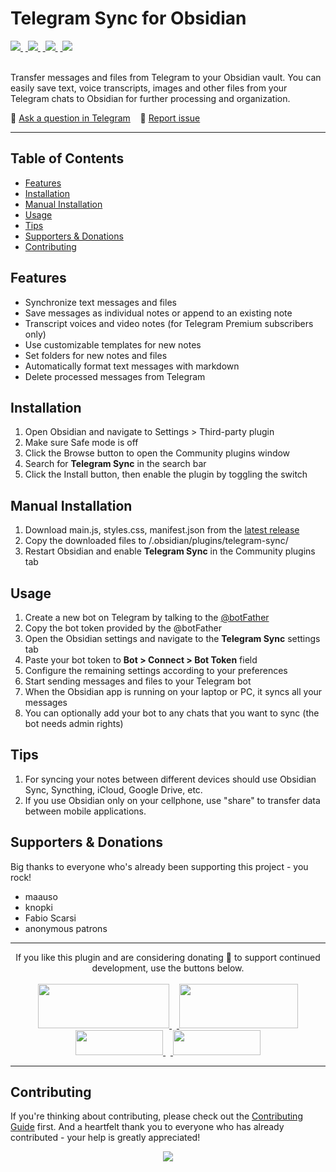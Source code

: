 # Telegram Sync for Obsidian
<a href="https://github.com/soberhacker/obsidian-telegram-sync/releases/latest">
<img src="https://img.shields.io/github/v/release/soberhacker/obsidian-telegram-sync?display_name=tag">
</a>&nbsp;<a href="https://github.com/soberhacker/obsidian-telegram-sync/releases/latest">
<img src="https://img.shields.io/github/release-date/soberhacker/obsidian-telegram-sync">
</a>&nbsp;<a href="https://github.com/soberhacker/obsidian-telegram-sync">
<img src="https://img.shields.io/github/downloads/soberhacker/obsidian-telegram-sync/total">
</a>&nbsp;<a href="https://github.com/soberhacker/obsidian-telegram-sync">
<img src="https://img.shields.io/tokei/lines/github/soberhacker/obsidian-telegram-sync">
</a><br><br>

Transfer messages and files from Telegram to your Obsidian vault. You can easily save text, voice transcripts, images and other files from your Telegram chats to Obsidian for further processing and organization.

📮 [Ask a question in Telegram](https://t.me/ObsidianTelegramSync)&nbsp;&nbsp;&nbsp;&nbsp;🐛 [Report issue](https://github.com/soberhacker/obsidian-telegram-sync/issues)

---

## Table of Contents

- [Features](#features)
- [Installation](#installation)
- [Manual Installation](#manual-installation)
- [Usage](#usage)
- [Tips](#tips)
- [Supporters & Donations](#supporters--donations)
- [Contributing](#contributing)

## Features

- Synchronize text messages and files
- Save messages as individual notes or append to an existing note
- Transcript voices and video notes (for Telegram Premium subscribers only)
- Use customizable templates for new notes
- Set folders for new notes and files
- Automatically format text messages with markdown
- Delete processed messages from Telegram

## Installation

1. Open Obsidian and navigate to Settings > Third-party plugin
2. Make sure Safe mode is off
3. Click the Browse button to open the Community plugins window
4. Search for **Telegram Sync** in the search bar
5. Click the Install button, then enable the plugin by toggling the switch

## Manual Installation

1. Download main.js, styles.css, manifest.json from the [latest release](https://github.com/soberhacker/obsidian-telegram-sync/releases//latest)
2. Copy the downloaded files to <pathToYourVault>/.obsidian/plugins/telegram-sync/
3. Restart Obsidian and enable **Telegram Sync** in the Community plugins tab

## Usage

1. Create a new bot on Telegram by talking to the [@botFather](https://t.me/botfather)
2. Copy the bot token provided by the @botFather
3. Open the Obsidian settings and navigate to the **Telegram Sync** settings tab
4. Paste your bot token to **Bot > Connect > Bot Token** field
5. Configure the remaining settings according to your preferences
6. Start sending messages and files to your Telegram bot
7. When the Obsidian app is running on your laptop or PC, it syncs all your messages
8. You can optionally add your bot to any chats that you want to sync (the bot needs admin rights)

## Tips

1. For syncing your notes between different devices should use Obsidian Sync, Syncthing, iCloud, Google Drive, etc. 
2. If you use Obsidian only on your cellphone, use "share" to transfer data between mobile applications.

## Supporters & Donations

Big thanks to everyone who's already been supporting this project - you rock!

- maauso
- knopki
- Fabio Scarsi
- anonymous patrons

---

<div align="center">
If you like this plugin and are considering donating 🌠 to support continued development, use the buttons below.<br><br>

<a href="https://oxapay.com/donate/5855474">
<img src="https://img.buymeacoffee.com/button-api/?text=Crypto%20Donation&emoji=🚀 &slug=soberhacker&button_colour=5b5757&font_colour=ffffff&font_family=Lato&outline_colour=ffffff&coffee_colour=FFDD00" width=210 height=71>
</a>&nbsp;&nbsp;<a href="https://www.buymeacoffee.com/soberhacker">
<img src="https://img.buymeacoffee.com/button-api/?text=Buy%20me%20a%20book&emoji=📖&slug=soberhacker&button_colour=FFDD00&font_colour=000000&font_family=Cookie&outline_colour=000000&coffee_colour=ffffff"  width=190 height=71>
</a><br>
<a href="https://ko-fi.com/soberhacker">
<img src="https://storage.ko-fi.com/cdn/brandasset/logo_white_stroke.png?" width=140 height=40>
</a>&nbsp;&nbsp;<a href="https://www.paypal.com/donate/?hosted_button_id=VYSCUZX8MYGCU">
<img src="https://www.paypalobjects.com/digitalassets/c/website/logo/full-text/pp_fc_hl.svg" width=140 height=40>
</a>
</div>

---

## Contributing

If you're thinking about contributing, please check out the [Contributing Guide](./CONTRIBUTING.md) first. And a heartfelt thank you to everyone who has already contributed - your help is greatly appreciated!
<br>

<div align="center">
<a href="https://github.com/soberhacker/obsidian-telegram-sync/graphs/contributors">
  <img src="https://contrib.rocks/image?repo=soberhacker/obsidian-telegram-sync" />
</a>
</div>